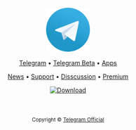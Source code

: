<div align="center">

[<img src="https://github.com/TelegramBeta/Telegram/blob/main/Assets/telegram.png" width="100px" >](https://github.com/TelegramOfficial)

<a href="https://github.com/TelegramOfficial/Telegram">Telegram</a> • <a href="https://github.com/TelegramOfficial/TelegramBeta">Telegram Beta</a> • <a href="https://github.com/TelegramOfficial/Apps">Apps</a>

<a href="https://github.com/TelegramOfficial/News">News</a> • <a href="https://github.com/TelegramOfficial/Support">Support</a> • <a href="https://github.com/TelegramOfficial/Discussions">Disscussion</a> • <a href="https://github.com/TelegramOfficial/Premium">Premium</a>

[![Download](https://img.shields.io/badge/Download-Telegram%20Beta%20-green?color=%233DDC84&logo=android&logoColor=%23fff&style=for-the-badge)](https://github.com/MDGramYou/MDGramYou/tree/main/Download)

<br> 

<sub> Copyright © [Telegram Official](https://github.com/TelegramOfficial)
